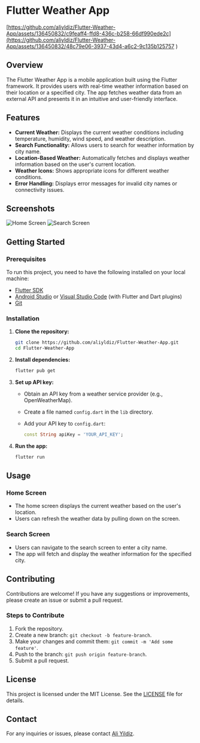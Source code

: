 # Flutter Weather App

[https://github.com/aliyldiz/Flutter-Weather-App/assets/136450832/c9feaff4-ffd8-436c-b258-66df990ede2c](https://github.com/aliyldiz/Flutter-Weather-App/assets/136450832/48c79e06-3937-43d4-a6c2-9c135b125757
)


## Overview

The Flutter Weather App is a mobile application built using the Flutter framework. It provides users with real-time weather information based on their location or a specified city. The app fetches weather data from an external API and presents it in an intuitive and user-friendly interface.

## Features

- **Current Weather:** Displays the current weather conditions including temperature, humidity, wind speed, and weather description.
- **Search Functionality:** Allows users to search for weather information by city name.
- **Location-Based Weather:** Automatically fetches and displays weather information based on the user's current location.
- **Weather Icons:** Shows appropriate icons for different weather conditions.
- **Error Handling:** Displays error messages for invalid city names or connectivity issues.

## Screenshots

![Home Screen](screenshots/home_screen.png)
![Search Screen](screenshots/search_screen.png)

## Getting Started

### Prerequisites

To run this project, you need to have the following installed on your local machine:

- [Flutter SDK](https://flutter.dev/docs/get-started/install)
- [Android Studio](https://developer.android.com/studio) or [Visual Studio Code](https://code.visualstudio.com/) (with Flutter and Dart plugins)
- [Git](https://git-scm.com/)

### Installation

1. **Clone the repository:**

    ```bash
    git clone https://github.com/aliyldiz/Flutter-Weather-App.git
    cd Flutter-Weather-App
    ```

2. **Install dependencies:**

    ```bash
    flutter pub get
    ```

3. **Set up API key:**

    - Obtain an API key from a weather service provider (e.g., OpenWeatherMap).
    - Create a file named `config.dart` in the `lib` directory.
    - Add your API key to `config.dart`:

        ```dart
        const String apiKey = 'YOUR_API_KEY';
        ```

4. **Run the app:**

    ```bash
    flutter run
    ```

## Usage

### Home Screen

- The home screen displays the current weather based on the user's location.
- Users can refresh the weather data by pulling down on the screen.

### Search Screen

- Users can navigate to the search screen to enter a city name.
- The app will fetch and display the weather information for the specified city.


## Contributing

Contributions are welcome! If you have any suggestions or improvements, please create an issue or submit a pull request.

### Steps to Contribute

1. Fork the repository.
2. Create a new branch: `git checkout -b feature-branch`.
3. Make your changes and commit them: `git commit -m 'Add some feature'`.
4. Push to the branch: `git push origin feature-branch`.
5. Submit a pull request.

## License

This project is licensed under the MIT License. See the [LICENSE](LICENSE) file for details.

## Contact

For any inquiries or issues, please contact [Ali Yildiz](https://github.com/aliyldiz).
